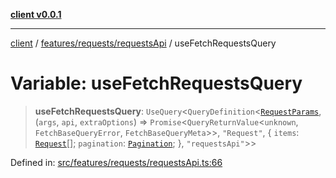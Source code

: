 [**client v0.0.1**](../../../../README.md)

***

[client](../../../../README.md) / [features/requests/requestsApi](../README.md) / useFetchRequestsQuery

# Variable: useFetchRequestsQuery

> **useFetchRequestsQuery**: `UseQuery`\<`QueryDefinition`\<[`RequestParams`](../../../../app/models/requestParams/type-aliases/RequestParams.md), (`args`, `api`, `extraOptions`) => `Promise`\<`QueryReturnValue`\<`unknown`, `FetchBaseQueryError`, `FetchBaseQueryMeta`\>\>, `"Request"`, \{ `items`: [`Request`](../../../../app/models/request/type-aliases/Request.md)[]; `pagination`: [`Pagination`](../../../../app/models/pagination/type-aliases/Pagination.md); \}, `"requestsApi"`\>\>

Defined in: [src/features/requests/requestsApi.ts:66](https://github.com/petelc/WMS/blob/0ba5e61a5ede3de744df1a5839724fa19a2a534f/client/src/features/requests/requestsApi.ts#L66)
